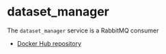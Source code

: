 # dataset_manager
The `dataset_manager` service is a RabbitMQ consumer

- [Docker Hub repository](https://hub.docker.com/r/pcraster/emis_dataset_manager/)
